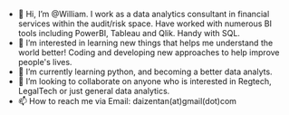 - 👋 Hi, I’m @William. I work as a data analytics consultant in financial services within the audit/risk space.  Have worked with numerous BI tools including PowerBI, Tableau and Qlik. Handy with SQL.
- 👀 I’m interested in learning new things that helps me understand the world better! Coding and developing new approaches to help improve people's lives.
- 🌱 I’m currently learning python, and becoming a better data analyts.
- 💞️ I’m looking to collaborate on anyone who is interested in Regtech, LegalTech or just general data analytics.
- 📫 How to reach me via Email: daizentan(at)gmail(dot)com

<!---
WeileiamT/WeileiamT is a ✨ special ✨ repository because its `README.md` (this file) appears on your GitHub profile.
You can click the Preview link to take a look at your changes.
--->
